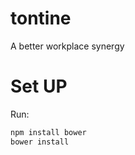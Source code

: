 tontine
=======

A better workplace synergy

Set UP
======
Run:

```bash
npm install bower
bower install
```
